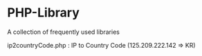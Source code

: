 # PHP-Library
A collection of frequently used libraries

ip2countryCode.php : IP to Country Code (125.209.222.142 => KR)
